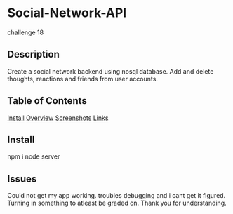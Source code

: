# Social-Network-API
 challenge 18

## Description
 Create a social network backend using nosql database. Add and delete thoughts, reactions and friends from user accounts.

 ## Table of Contents
 [Install](#install)
[Overview](#overview)
[Screenshots](#screenshots)
[Links](#links)

## Install
npm i
node server

## Issues 
Could not get my app working. troubles debugging and i cant get it figured. Turning in something to atleast be graded on. Thank you for understanding.